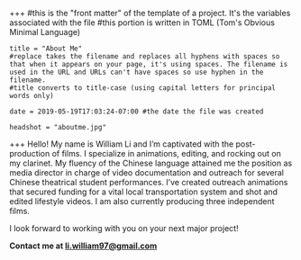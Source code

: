 +++
    #this is the "front matter" of the template of a project. It's the variables associated with the file
    #this portion is written in TOML (Tom's Obvious Minimal Language)
    
    title = "About Me"
    #replace takes the filename and replaces all hyphens with spaces so that when it appears on your page, it's using spaces. The filename is used in the URL and URLs can't have spaces so use hyphen in the filename.
    #title converts to title-case (using capital letters for principal words only)
    
    date = 2019-05-19T17:03:24-07:00 #the date the file was created
    
    headshot = "aboutme.jpg"
    

+++
Hello! My name is William Li and I’m captivated with the post-production of films. I specialize in animations, editing, and rocking out on my clarinet. My fluency of the Chinese language attained me the position as media director in charge of video documentation and outreach for several Chinese theatrical student performances. I’ve created outreach animations that secured funding for a vital local transportation system and shot and edited lifestyle videos. I am also currently producing three independent films. 

I look forward to working with you on your next major project!

**Contact me at li.william97@gmail.com**